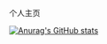 个人主页

[![Anurag's GitHub stats](https://github-readme-stats.vercel.app/api?username=rumengkai)](https://github.com/anuraghazra/github-readme-stats)

